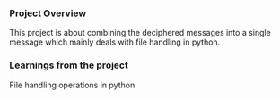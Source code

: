 ### Project Overview

 This project is about combining the deciphered messages into a single message which mainly deals with file handling in python.


### Learnings from the project

 File handling operations in python


